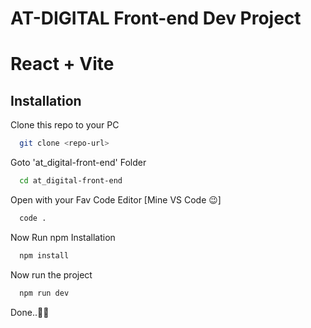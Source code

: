 # AT-DIGITAL Front-end Dev Project

# React + Vite


## Installation

Clone this repo to your PC

```bash
  git clone <repo-url>
```

Goto 'at_digital-front-end' Folder

```bash
  cd at_digital-front-end
```

Open with your Fav Code Editor [Mine VS Code 😉]

```bash
  code .
```

Now Run npm Installation

```bash
  npm install
```

Now run the project

```bash
  npm run dev
```

Done..🥳🎉
